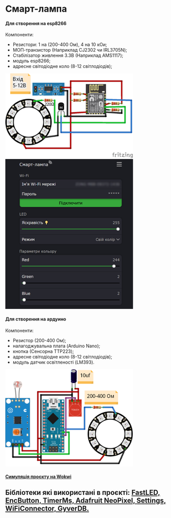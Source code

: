 # Смарт-лампа
#### Для створення на esp8266
Компоненти:
- Резистори: 1 на (200-400 Ом), 4 на 10 кОи;
- МОП-транзистор (Наприклад CJ2302 чи IRL3705N);
- Стабілізатор живлення 3.3В (Наприклад AMS1117);
- модуль esp8266;
- адресне світодіодне коло (8-12 світлодіодів);
<img src="https://github.com/boy4ik7/Smart-lamp/blob/main/sheme_esp8266.png?raw=true" width="400">
<img src="https://github.com/boy4ik7/Smart-lamp/blob/main/web_screen.png?raw=true" width="400">

#### Для створення на ардуино
Компоненти:
- Резистор (200-400 Ом);
- налагоджувальна плата (Arduino Nano);
- кнопка (Сенсорна TTP223);
- адресне світодіодне коло (8-12 світлодіодів);
- модуль датчик освітленості (LM393).
<img src="https://github.com/boy4ik7/Smart-lamp/blob/main/sheme.png?raw=true" width="400">

#### <a href="https://wokwi.com/projects/353313031195168769"> Симуляція проєкту на Wokwi</a>

## Бібліотеки які використані в проєкті: <a href="https://github.com/FastLED/FastLED">FastLED, </a> <a href="https://github.com/GyverLibs/EncButton">EncButton, </a> <a href="https://github.com/GyverLibs/TimerMs">TimerMs, <a href="https://github.com/adafruit/Adafruit_NeoPixel">Adafruit NeoPixel, <a href="https://github.com/GyverLibs/Settings">Settings, <a href="https://github.com/GyverLibs/WiFiConnector">WiFiConnector, <a href="https://github.com/GyverLibs/GyverDB">GyverDB.</a>

